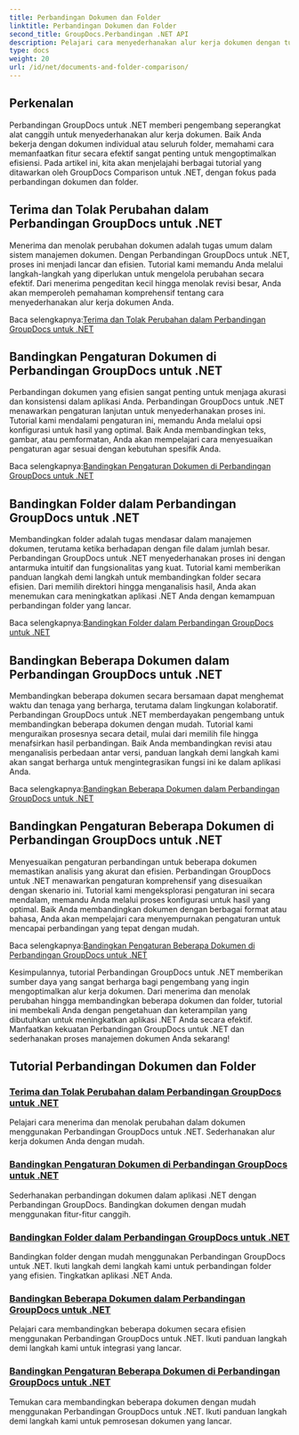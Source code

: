 ```yaml
---
title: Perbandingan Dokumen dan Folder
linktitle: Perbandingan Dokumen dan Folder
second_title: GroupDocs.Perbandingan .NET API
description: Pelajari cara menyederhanakan alur kerja dokumen dengan tutorial Perbandingan GroupDocs untuk .NET. Terima, tolak perubahan & bandingkan dokumen dan folder dengan mudah.
type: docs
weight: 20
url: /id/net/documents-and-folder-comparison/
---
```

## Perkenalan

Perbandingan GroupDocs untuk .NET memberi pengembang seperangkat alat canggih untuk menyederhanakan alur kerja dokumen. Baik Anda bekerja dengan dokumen individual atau seluruh folder, memahami cara memanfaatkan fitur secara efektif sangat penting untuk mengoptimalkan efisiensi. Pada artikel ini, kita akan menjelajahi berbagai tutorial yang ditawarkan oleh GroupDocs Comparison untuk .NET, dengan fokus pada perbandingan dokumen dan folder.

## Terima dan Tolak Perubahan dalam Perbandingan GroupDocs untuk .NET

Menerima dan menolak perubahan dokumen adalah tugas umum dalam sistem manajemen dokumen. Dengan Perbandingan GroupDocs untuk .NET, proses ini menjadi lancar dan efisien. Tutorial kami memandu Anda melalui langkah-langkah yang diperlukan untuk mengelola perubahan secara efektif. Dari menerima pengeditan kecil hingga menolak revisi besar, Anda akan memperoleh pemahaman komprehensif tentang cara menyederhanakan alur kerja dokumen Anda.

 Baca selengkapnya:[Terima dan Tolak Perubahan dalam Perbandingan GroupDocs untuk .NET](./accept-reject-changes-dotnet/)

## Bandingkan Pengaturan Dokumen di Perbandingan GroupDocs untuk .NET

Perbandingan dokumen yang efisien sangat penting untuk menjaga akurasi dan konsistensi dalam aplikasi Anda. Perbandingan GroupDocs untuk .NET menawarkan pengaturan lanjutan untuk menyederhanakan proses ini. Tutorial kami mendalami pengaturan ini, memandu Anda melalui opsi konfigurasi untuk hasil yang optimal. Baik Anda membandingkan teks, gambar, atau pemformatan, Anda akan mempelajari cara menyesuaikan pengaturan agar sesuai dengan kebutuhan spesifik Anda.

 Baca selengkapnya:[Bandingkan Pengaturan Dokumen di Perbandingan GroupDocs untuk .NET](./compare-documents-settings-dotnet/)

## Bandingkan Folder dalam Perbandingan GroupDocs untuk .NET

Membandingkan folder adalah tugas mendasar dalam manajemen dokumen, terutama ketika berhadapan dengan file dalam jumlah besar. Perbandingan GroupDocs untuk .NET menyederhanakan proses ini dengan antarmuka intuitif dan fungsionalitas yang kuat. Tutorial kami memberikan panduan langkah demi langkah untuk membandingkan folder secara efisien. Dari memilih direktori hingga menganalisis hasil, Anda akan menemukan cara meningkatkan aplikasi .NET Anda dengan kemampuan perbandingan folder yang lancar.

 Baca selengkapnya:[Bandingkan Folder dalam Perbandingan GroupDocs untuk .NET](./compare-folders-dotnet/)

## Bandingkan Beberapa Dokumen dalam Perbandingan GroupDocs untuk .NET

Membandingkan beberapa dokumen secara bersamaan dapat menghemat waktu dan tenaga yang berharga, terutama dalam lingkungan kolaboratif. Perbandingan GroupDocs untuk .NET memberdayakan pengembang untuk membandingkan beberapa dokumen dengan mudah. Tutorial kami menguraikan prosesnya secara detail, mulai dari memilih file hingga menafsirkan hasil perbandingan. Baik Anda membandingkan revisi atau menganalisis perbedaan antar versi, panduan langkah demi langkah kami akan sangat berharga untuk mengintegrasikan fungsi ini ke dalam aplikasi Anda.

 Baca selengkapnya:[Bandingkan Beberapa Dokumen dalam Perbandingan GroupDocs untuk .NET](./compare-multiple-documents-dotnet/)

## Bandingkan Pengaturan Beberapa Dokumen di Perbandingan GroupDocs untuk .NET

Menyesuaikan pengaturan perbandingan untuk beberapa dokumen memastikan analisis yang akurat dan efisien. Perbandingan GroupDocs untuk .NET menawarkan pengaturan komprehensif yang disesuaikan dengan skenario ini. Tutorial kami mengeksplorasi pengaturan ini secara mendalam, memandu Anda melalui proses konfigurasi untuk hasil yang optimal. Baik Anda membandingkan dokumen dengan berbagai format atau bahasa, Anda akan mempelajari cara menyempurnakan pengaturan untuk mencapai perbandingan yang tepat dengan mudah.

 Baca selengkapnya:[Bandingkan Pengaturan Beberapa Dokumen di Perbandingan GroupDocs untuk .NET](./compare-multiple-documents-settings-dotnet/)

Kesimpulannya, tutorial Perbandingan GroupDocs untuk .NET memberikan sumber daya yang sangat berharga bagi pengembang yang ingin mengoptimalkan alur kerja dokumen. Dari menerima dan menolak perubahan hingga membandingkan beberapa dokumen dan folder, tutorial ini membekali Anda dengan pengetahuan dan keterampilan yang dibutuhkan untuk meningkatkan aplikasi .NET Anda secara efektif. Manfaatkan kekuatan Perbandingan GroupDocs untuk .NET dan sederhanakan proses manajemen dokumen Anda sekarang!
## Tutorial Perbandingan Dokumen dan Folder
### [Terima dan Tolak Perubahan dalam Perbandingan GroupDocs untuk .NET](./accept-reject-changes-dotnet/)
Pelajari cara menerima dan menolak perubahan dalam dokumen menggunakan Perbandingan GroupDocs untuk .NET. Sederhanakan alur kerja dokumen Anda dengan mudah.
### [Bandingkan Pengaturan Dokumen di Perbandingan GroupDocs untuk .NET](./compare-documents-settings-dotnet/)
Sederhanakan perbandingan dokumen dalam aplikasi .NET dengan Perbandingan GroupDocs. Bandingkan dokumen dengan mudah menggunakan fitur-fitur canggih.
### [Bandingkan Folder dalam Perbandingan GroupDocs untuk .NET](./compare-folders-dotnet/)
Bandingkan folder dengan mudah menggunakan Perbandingan GroupDocs untuk .NET. Ikuti langkah demi langkah kami untuk perbandingan folder yang efisien. Tingkatkan aplikasi .NET Anda.
### [Bandingkan Beberapa Dokumen dalam Perbandingan GroupDocs untuk .NET](./compare-multiple-documents-dotnet/)
Pelajari cara membandingkan beberapa dokumen secara efisien menggunakan Perbandingan GroupDocs untuk .NET. Ikuti panduan langkah demi langkah kami untuk integrasi yang lancar.
### [Bandingkan Pengaturan Beberapa Dokumen di Perbandingan GroupDocs untuk .NET](./compare-multiple-documents-settings-dotnet/)
Temukan cara membandingkan beberapa dokumen dengan mudah menggunakan Perbandingan GroupDocs untuk .NET. Ikuti panduan langkah demi langkah kami untuk pemrosesan dokumen yang lancar.